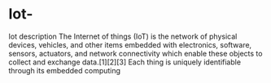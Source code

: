 # Iot-
Iot description
The Internet of things (IoT) is the network of physical devices, vehicles, and other items embedded with electronics, software, sensors, actuators, and network connectivity which enable these objects to collect and exchange data.[1][2][3] Each thing is uniquely identifiable through its embedded computing 
